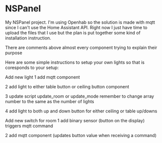 # NSPanel

My NSPanel project. I'm using Openhab so the solution is made with mqtt since I can't use the Home Assistant API.
Right now I just have time to upload the files that I use but the plan is put together some kind of installation instruction.

There are comments above almost every component trying to explain their purpose

Here are some simple instructions to setup your own lights so that is coresponds to your setup:

Add new light
1 add mqtt component

2 add light to either table button or ceiling button component

3 update script update_room or update_mode remember to change array number to the same as the number of lights

4 add light to both up and down button for either ceiling or table up/downs

Add new switch for room
1 add binary sensor (button on the display) triggers mqtt command

2 add mqtt component (updates button value when receiving a command)
